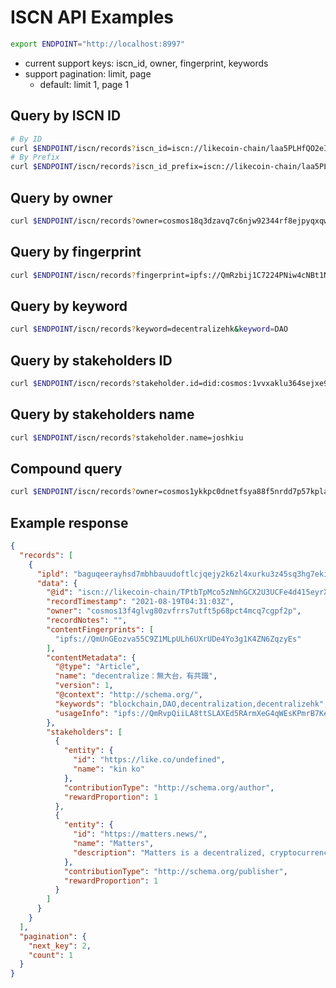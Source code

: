 # ISCN API Examples

```bash
export ENDPOINT="http://localhost:8997" 
```

* current support keys: iscn_id, owner, fingerprint, keywords
* support pagination: limit, page
  * default: limit 1, page 1

## Query by ISCN ID

```bash
# By ID
curl $ENDPOINT/iscn/records?iscn_id=iscn://likecoin-chain/laa5PLHfQO2eIfiPB2-ZnFLQrmSXOgL-NvoxyBTXHvY/1
# By Prefix
curl $ENDPOINT/iscn/records?iscn_id_prefix=iscn://likecoin-chain/laa5PLHfQO2eIfiPB2-ZnFLQrmSXOgL-NvoxyBTXHvY
```

## Query by owner

```bash
curl $ENDPOINT/iscn/records?owner=cosmos18q3dzavq7c6njw92344rf8ejpyqxqwzvy7ef50&limit=5
```

## Query by fingerprint

```bash
curl $ENDPOINT/iscn/records?fingerprint=ipfs://QmRzbij1C7224PNiw4cNBt1NzH7SbArkGjJGVb3y4Xpiw8
```

## Query by keyword

```bash
curl $ENDPOINT/iscn/records?keyword=decentralizehk&keyword=DAO
```

## Query by stakeholders ID

```bash
curl $ENDPOINT/iscn/records?stakeholder.id=did:cosmos:1vvxaklu364sejxe9tdwkg87aanejf8v6mwdu82
```

## Query by stakeholders name

```bash
curl $ENDPOINT/iscn/records?stakeholder.name=joshkiu
```

## Compound query

```bash
curl $ENDPOINT/iscn/records?owner=cosmos1ykkpc0dnetfsya88f5nrdd7p57kplaw8sva6pj&keyword=香港&limit=5&page=2
```

## Example response

```json
{
  "records": [
    {
      "ipld": "baguqeerayhsd7mbhbauudoftlcjqejy2k6zl4xurku3z45sq3hg7ekics5ha",
      "data": {
        "@id": "iscn://likecoin-chain/TPtbTpMco5zNmhGCX2U3UCFe4d415eyrXTabYZGm9PE/1",
        "recordTimestamp": "2021-08-19T04:31:03Z",
        "owner": "cosmos13f4glvg80zvfrrs7utft5p68pct4mcq7cgpf2p",
        "recordNotes": "",
        "contentFingerprints": [
          "ipfs://QmUnGEozva55C9Z1MLpULh6UXrUDe4Yo3g1K4ZN6ZqzyEs"
        ],
        "contentMetadata": {
          "@type": "Article",
          "name": "decentralize：無大台，有共識",
          "version": 1,
          "@context": "http://schema.org/",
          "keywords": "blockchain,DAO,decentralization,decentralizehk",
          "usageInfo": "ipfs://QmRvpQiiLA8ttSLAXEd5RArmXeG4qWEsKPmrB7KeiLSuE4"
        },
        "stakeholders": [
          {
            "entity": {
              "id": "https://like.co/undefined",
              "name": "kin ko"
            },
            "contributionType": "http://schema.org/author",
            "rewardProportion": 1
          },
          {
            "entity": {
              "id": "https://matters.news/",
              "name": "Matters",
              "description": "Matters is a decentralized, cryptocurrency driven content creation and discussion platform."
            },
            "contributionType": "http://schema.org/publisher",
            "rewardProportion": 1
          }
        ]
      }
    }
  ],
  "pagination": {
    "next_key": 2,
    "count": 1
  }
}
```
